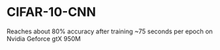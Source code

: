 # CIFAR-10-CNN

Reaches about 80% accuracy after training 
~75 seconds per epoch on Nvidia Geforce gtX 950M
